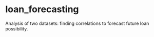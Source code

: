 # loan_forecasting
Analysis of two datasets: finding correlations to forecast future loan possibility.
